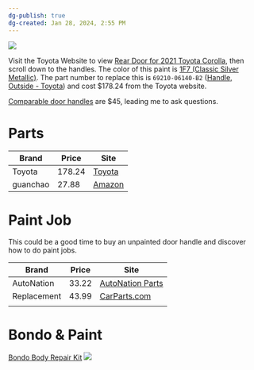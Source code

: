 ```yaml
---
dg-publish: true
dg-created: Jan 28, 2024, 2:55 PM
---
```


![](https://lh3.googleusercontent.com/pw/ABLVV87graW3v3Z__l_-gU-5EACEZoC4aQuKaf9BmzhtLfZNqMcqB48se-gsPdDjxOhHI4Cb2Lf6M0QoUtFrJCf0MPiMItLfEUrkkWJePFI3QBdplFQUUUlmac4fmkyKAzU11lEpWeQcxk7dBv5ryYCKf2ZsXw=w2459-h1383-s-no-gm?authuser=1)

Visit the Toyota Website to view [Rear Door for 2021 Toyota Corolla](https://parts.autonationtoyotasouthaustin.com/v-2021-toyota-corolla--le--1-8l-l4-gas/body--rear-door), then scroll down to the handles. The color of this paint is [1F7 (Classic Silver Metallic)](https://www.automotivetouchup.com/touch-up-paint/toyota/2021/corolla/). The part number to replace this is `69210-06140-B2` ([Handle, Outside - Toyota](https://parts.autonationtoyotasouthaustin.com/oem-parts/toyota-handle-outside-6921006140b2?c=bD0xNiZuPVNlYXJjaCBSZXN1bHRzJmE9dG95b3RhJm89Y29yb2xsYSZ5PTIwMjEmdD1sZSZlPTEtOGwtbDQtZ2Fz)) and cost $178.24 from the Toyota website.

[Comparable door handles](https://parts.autonationtoyotasouthaustin.com/oem-parts/toyota-handle-outside-6921147021c2?c=bD0xMiZuPVNlYXJjaCBSZXN1bHRzJmE9dG95b3RhJm89Y29yb2xsYSZ5PTIwMjEmdD1sZSZlPTEtOGwtbDQtZ2Fz) are $45, leading me to ask questions.

# Parts

| Brand | Price | Site |
| ---- | ---- | ---- |
| Toyota | 178.24 | [Toyota](https://parts.autonationtoyotasouthaustin.com/oem-parts/toyota-handle-outside-6921006140b2?c=bD0xNiZuPVNlYXJjaCBSZXN1bHRzJmE9dG95b3RhJm89Y29yb2xsYSZ5PTIwMjEmdD1sZSZlPTEtOGwtbDQtZ2Fz) |
| guanchao | 27.88 | [Amazon](https://www.amazon.com/Four-Door-Modification-Decoration-Material-2021-2022/dp/B09KBXSSQG/ref=sr_1_2) |

  

# Paint Job

This could be a good time to buy an unpainted door handle and discover how to do paint jobs.


| Brand       | Price | Site                                                                                                                   |
| ----------- | ----- | ---------------------------------------------------------------------------------------------------------------------- |
| AutoNation  | 33.22 | [AutoNation Parts](https://www.autonationparts.com/oem-parts/toyota-exterior-door-handle-6921106916)                   |
| Replacement | 43.99 | [CarParts.com](https://www.carparts.com/details/Toyota/Corolla/Replacement/Exterior_Door_Handle/2021/RT46250033K.html) |
|             |       |                                                                                                                        |


# Bondo & Paint

[Bondo Body Repair Kit](https://www.amazon.com/Bondo-Original-Formula-Restoration-Vehicle/dp/B0007ZG9UI/ref=sr_1_2)
![](https://m.media-amazon.com/images/I/71u8MrCBBZL._AC_SL1500_.jpg)


